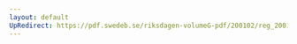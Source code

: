 ```yaml
---
layout: default
UpRedirect: https://pdf.swedeb.se/riksdagen-volumeG-pdf/200102/reg_200102/reg_200102_0012.pdf
---
```

